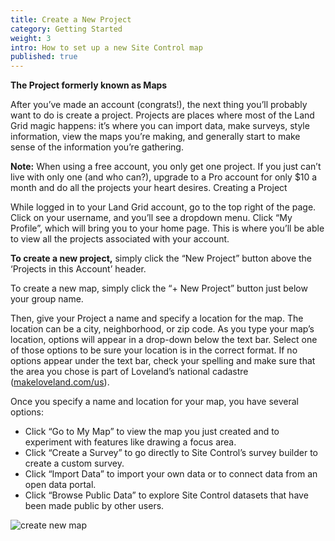 ```yaml
---
title: Create a New Project
category: Getting Started
weight: 3
intro: How to set up a new Site Control map
published: true
---
```


**The Project formerly known as Maps**

After you’ve made an account (congrats!), the next thing you’ll probably want to do is create a project. Projects are places where most of the Land Grid magic happens: it’s where you can import data, make surveys, style information, view the maps you’re making, and generally start to make sense of the information you’re gathering. 

**Note:** When using a free account, you only get one project. If you just can’t live with only one (and who can?), upgrade to a Pro account for only $10 a month and do all the projects your heart desires.
Creating a Project

While logged in to your Land Grid account, go to the top right of the page. Click on your username, and you’ll see a dropdown menu. Click “My Profile”, which will bring you to your home page. This is where you’ll be able to view all the projects associated with your account.

**To create a new project,** simply click the “New Project” button above the ‘Projects in this Account’ header.

To create a new map, simply click the “+ New Project” button just below your group name.

Then, give your Project a name and specify a location for the map. The location can be a city, neighborhood, or zip code. As you type your map’s location, options will appear in a drop-down below the text bar. Select one of those options to be sure your location is in the correct format. If no options appear under the text bar, check your spelling and make sure that the area you chose is part of Loveland’s national cadastre ([makeloveland.com/us](https://makeloveland.com/us)).

Once you specify a name and location for your map, you have several options:

* Click “Go to My Map” to view the map you just created and to experiment with features like drawing a focus area.
* Click “Create a Survey” to go directly to Site Control’s survey builder to create a custom survey.
* Click “Import Data” to import your own data or to connect data from an open data portal.
* Click “Browse Public Data” to explore Site Control datasets that have been made public by other users.

![create new map]({{site.baseurl}}/img/687474703a2f2f672e7265636f726469742e636f2f4e6b58336c714e436e542e676966.gif)
